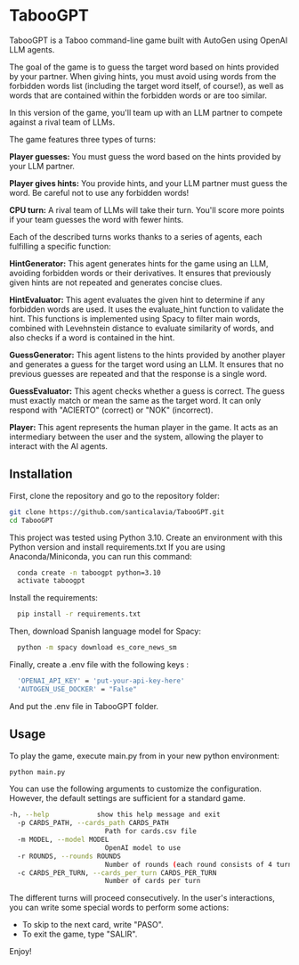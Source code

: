 # TabooGPT
TabooGPT is a Taboo command-line game built with AutoGen using OpenAI LLM agents.

The goal of the game is to guess the target word based on hints provided by your partner. When giving hints, you must avoid using words from the forbidden words list (including the target word itself, of course!), as well as words that are contained within the forbidden words or are too similar.

In this version of the game, you'll team up with an LLM partner to compete against a rival team of LLMs.

The game features three types of turns:

**Player guesses:** You must guess the word based on the hints provided by your LLM partner.

**Player gives hints:** You provide hints, and your LLM partner must guess the word. Be careful not to use any forbidden words!

**CPU turn:** A rival team of LLMs will take their turn.
You'll score more points if your team guesses the word with fewer hints.

Each of the described turns works thanks to a series of agents, each fulfilling a specific function:

**HintGenerator:**
This agent generates hints for the game using an LLM, avoiding forbidden words or their derivatives. It ensures that previously given hints are not repeated and generates concise clues.

**HintEvaluator:**
This agent evaluates the given hint to determine if any forbidden words are used. It uses the evaluate_hint function to validate the hint. This functions is implemented using Spacy to filter main words, combined with Levehnstein distance to evaluate similarity of words, and also checks if a word is contained in the hint.

**GuessGenerator:**
This agent listens to the hints provided by another player and generates a guess for the target word using an LLM. It ensures that no previous guesses are repeated and that the response is a single word.

**GuessEvaluator:**
This agent checks whether a guess is correct. The guess must exactly match or mean the same as the target word. It can only respond with "ACIERTO" (correct) or "NOK" (incorrect).

**Player:**
This agent represents the human player in the game. It acts as an intermediary between the user and the system, allowing the player to interact with the AI agents.





## Installation
First, clone the repository and go to the repository folder:

```bash
git clone https://github.com/santicalavia/TabooGPT.git
cd TabooGPT
```

This project was tested using Python 3.10. Create an environment with this Python version and install requirements.txt
If you are using Anaconda/Miniconda, you can run this command:
```bash
  conda create -n taboogpt python=3.10
  activate taboogpt
```
Install the requirements:
```bash
  pip install -r requirements.txt
```

Then, download Spanish language model for Spacy:

```bash
  python -m spacy download es_core_news_sm 
```

Finally, create a .env file with the following keys : 

```bash
  'OPENAI_API_KEY' = 'put-your-api-key-here'
  'AUTOGEN_USE_DOCKER' = "False"
```
And put the .env file in TabooGPT folder.

## Usage
To play the game, execute main.py from in your new python environment:
```bash
python main.py
```
You can use the following arguments to customize the configuration. However, the default settings are sufficient for a standard game.
```bash
-h, --help            show this help message and exit
  -p CARDS_PATH, --cards_path CARDS_PATH
                        Path for cards.csv file
  -m MODEL, --model MODEL
                        OpenAI model to use
  -r ROUNDS, --rounds ROUNDS
                        Number of rounds (each round consists of 4 turns: 2 by the player and 2 by the CPU)
  -c CARDS_PER_TURN, --cards_per_turn CARDS_PER_TURN
                        Number of cards per turn 
```

The different turns will proceed consecutively. 
In the user's interactions, you can write some special words to perform some actions:
- To skip to the next card, write "PASO". 
- To exit the game, type "SALIR".

Enjoy!